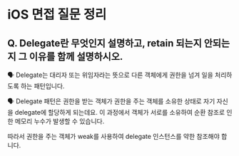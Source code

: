 # iOS 면접 질문 정리

## Q. Delegate란 무엇인지 설명하고, retain 되는지 안되는지 그 이유를 함께 설명하시오.

🗣️ Delegate는 대리자 또는 위임자라는 뜻으로 다른 객체에게 권한을 넘겨 일을 처리하도록 하는 패턴입니다.

🗣️ Delegate 패턴은 권한을 받는 객체가 권한을 주는 객체를 소유한 상태로 자기 자신을 delegate에 할당하게 되는데요. 이 과정에서 객체가 서로를 소유하여 순환 참조로 인한 메모리 누수가 발생할 수 있습니다.

따라서 권한을 주는 객체가 weak를 사용하여 delegate 인스턴스를 약한 참조해야 합니다.
